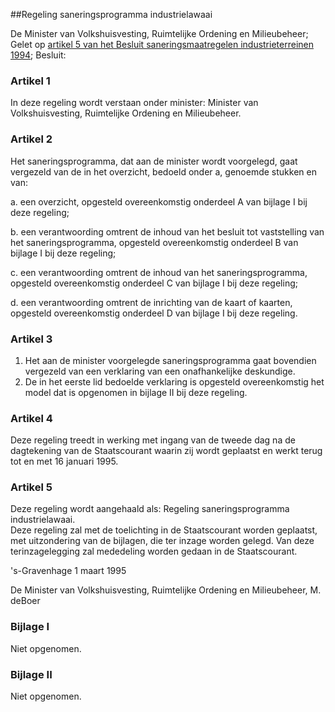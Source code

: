 <meta http-equiv='Content-Type' content='text/html; charset=utf-8' />

##Regeling saneringsprogramma industrielawaai

De Minister van Volkshuisvesting, Ruimtelijke Ordening en Milieubeheer;  
Gelet op [artikel 5 van het Besluit saneringsmaatregelen industrieterreinen 1994](../../../../../AMvB/besluit/saneringsmaatregelen/industrieterreinen/1994/BWBR0007107/README.md);
Besluit:    

### Artikel  1  

In deze regeling wordt verstaan onder minister: Minister van Volkshuisvesting, Ruimtelijke Ordening en Milieubeheer.  

### Artikel  2  

Het saneringsprogramma, dat aan de minister wordt voorgelegd, gaat vergezeld van de in het overzicht, bedoeld onder a, genoemde stukken en van: 

a. een overzicht, opgesteld overeenkomstig onderdeel A van bijlage I bij deze regeling;  

b. een verantwoording omtrent de inhoud van het besluit tot vaststelling van het saneringsprogramma, opgesteld overeenkomstig onderdeel B van bijlage I bij deze regeling;  

c. een verantwoording omtrent de inhoud van het saneringsprogramma, opgesteld overeenkomstig onderdeel C van bijlage I bij deze regeling;  

d. een verantwoording omtrent de inrichting van de kaart of kaarten, opgesteld overeenkomstig onderdeel D van bijlage I bij deze regeling.    

### Artikel  3  

1.  Het aan de minister voorgelegde saneringsprogramma gaat bovendien vergezeld van een verklaring van een onafhankelijke deskundige.   
2.  De in het eerste lid bedoelde verklaring is opgesteld overeenkomstig het model dat is opgenomen in bijlage II bij deze regeling.   

### Artikel  4  

Deze regeling treedt in werking met ingang van de tweede dag na de dagtekening van de Staatscourant waarin zij wordt geplaatst en werkt terug tot en met 16 januari 1995.  

### Artikel  5  

Deze regeling wordt aangehaald als: Regeling saneringsprogramma industrielawaai.  
Deze regeling zal met de toelichting in de Staatscourant worden geplaatst, met uitzondering van de bijlagen, die ter inzage worden gelegd. Van deze terinzagelegging zal mededeling worden gedaan in de Staatscourant.   

's-Gravenhage 
1 maart 1995    

De 
Minister van Volkshuisvesting, Ruimtelijke Ordening en Milieubeheer, 
M. deBoer   

### Bijlage  I  

Niet opgenomen.  

### Bijlage  II  

Niet opgenomen.  

